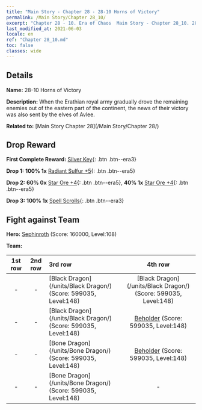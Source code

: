 ```yaml
---
title: "Main Story - Chapter 28 - 28-10 Horns of Victory"
permalink: /Main Story/Chapter 28_10/
excerpt: "Chapter 28 - 10. Era of Chaos  Main Story - Chapter 28_10. 28-10 Horns of Victory"
last_modified_at: 2021-06-03
locale: en
ref: "Chapter 28_10.md"
toc: false
classes: wide
---
```


## Details

 **Name:** 28-10 Horns of Victory

 **Description:** When the Erathian royal army gradually drove the remaining enemies out of the eastern part of the continent, the news of their victory was also sent by the elves of Avlee.

 **Related to:** [Main Story Chapter 28](/Main Story/Chapter 28/)

## Drop Reward

 **First Complete Reward:** [Silver Key](/Items/con_693/){: .btn .btn--era3}

 **Drop 1:** **100% 1x** [Radiant Sulfur +5](/Items/mat_99/){: .btn .btn--era5}

 **Drop 2:** **60% 0x** [Star Ore +4](/Items/mat_89/){: .btn .btn--era5}, **40% 1x** [Star Ore +4](/Items/mat_89/){: .btn .btn--era5}

 **Drop 3:** **100% 1x** [Spell Scrolls](/Items/con_694/){: .btn .btn--era3}


## Fight against Team
 **Hero:** [Sephinroth](/heroes/Sephinroth/) (Score: 160000, Level:108)

 **Team:**


  | 1st row | 2nd row | 3rd row | 4th row |
  |:----:|:----:|:----|:----:|
  | - | - | [Black Dragon](/units/Black Dragon/) (Score: 599035, Level:148)  | [Black Dragon](/units/Black Dragon/) (Score: 599035, Level:148)  |
  | - | - | [Black Dragon](/units/Black Dragon/) (Score: 599035, Level:148)  | [Beholder](/units/Beholder/) (Score: 599035, Level:148)  |
  | - | - | [Bone Dragon](/units/Bone Dragon/) (Score: 599035, Level:148)  | [Beholder](/units/Beholder/) (Score: 599035, Level:148)  |
  | - | - | [Bone Dragon](/units/Bone Dragon/) (Score: 599035, Level:148)  | - |


